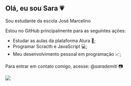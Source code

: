 ## Olá, eu sou Sara 💗
Sou estudante da escola José Marcelino

Estou no GitHub principalmente para as seguintes ações:
 - Estudar as aulas da plataforma Alura 📝;
 - Programar Scracth e JavaScript 💻;
 - Meu desenvolvimento pessoal em programação 📈;

Para entrar em contato comigo, acesse:
 @_sarademiti_ 📷

![](https://pa1.aminoapps.com/6523/4c570583639f0ba2926fd68abeec3101eec898da_hq.gif)
